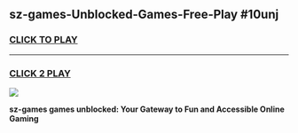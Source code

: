 
## sz-games-Unblocked-Games-Free-Play #10unj
<h3>
<a href="https://us.freeplayer.one?title=sz-games&ref=9M">CLICK TO PLAY</a></h3>
<hr>

<h3>
<a href="https://us.freeplayer.one?title=sz-games&ref=9M">CLICK 2 PLAY</a>
  
</h3>

<a href="https://us.freeplayer.one?title=sz-games&ref=9M"><img src="https://clearcache.store/games.png"></a>


**sz-games games unblocked: Your Gateway to Fun and Accessible Online Gaming**
